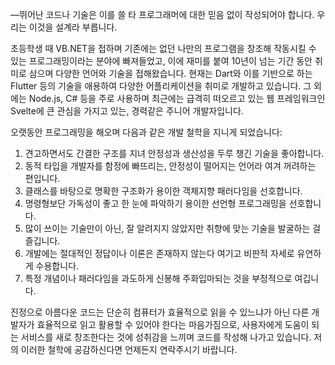 ―뛰어난 코드나 기술은 이를 쓸 타 프로그래머에 대한 믿음 없이 작성되어야 합니다. 우리는 이것을 설계라 부릅니다.

초등학생 때 VB.NET을 접하며 기존에는 없던 나만의 프로그램을 창조해 작동시킬 수 있는 프로그래밍이라는 분야에 빠져들었고, 이에 재미를 붙여 10년이 넘는 기간 동안 취미로 삼으며 다양한 언어와 기술을 접해왔습니다. 현재는 Dart와 이를 기반으로 하는 Flutter 등의 기술을 애용하여 다양한 어플리케이션을 취미로 개발하고 있습니다. 그 외에는 Node.js, C# 등을 주로 사용하며 최근에는 급격히 떠오르고 있는 웹 프레임워크인 Svelte에 큰 관심을 가지고 있는, 경력같은 주니어 개발자입니다.

오랫동안 프로그래밍을 해오며 다음과 같은 개발 철학을 지니게 되었습니다:

1. 견고하면서도 간결한 구조를 지녀 안정성과 생산성을 두루 챙긴 기술을 좋아합니다.
2. 동적 타입을 개발자를 함정에 빠뜨리는, 안정성이 떨어지는 언어라 여겨 꺼려하는 편입니다.
3. 클래스를 바탕으로 명확한 구조화가 용이한 객체지향 패러다임을 선호합니다.
4. 명령형보단 가독성이 좋고 한 눈에 파악하기 용이한 선언형 프로그래밍을 선호합니다.
5. 많이 쓰이는 기술만이 아닌, 잘 알려지지 않았지만 취향에 맞는 기술을 발굴하는 걸 즐깁니다.
6. 개발에는 절대적인 정답이나 이론은 존재하지 않는다 여기고 비판적 자세로 유연하게 수용합니다.
7. 특정 개념이나 패러다임을 과도하게 신봉해 주화입마되는 것을 부정적으로 여깁니다.

진정으로 아름다운 코드는 단순히 컴퓨터가 효율적으로 읽을 수 있느냐가 아닌 다른 개발자가 효율적으로 읽고 활용할 수 있어야 한다는 마음가짐으로, 사용자에게 도움이 되는 서비스를 새로 창조한다는 것에 성취감을 느끼며 코드를 작성해 나가고 있습니다. 저의 이러한 철학에 공감하신다면 언제든지 연락주시기 바랍니다.
